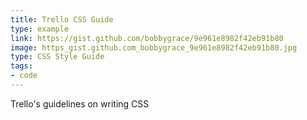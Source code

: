 ```yaml
---
title: Trello CSS Guide
type: example
link: https://gist.github.com/bobbygrace/9e961e8982f42eb91b80
image: https_gist.github.com_bobbygrace_9e961e8982f42eb91b80.jpg
type: CSS Style Guide
tags:
- code
---
```


Trello's guidelines on writing CSS

